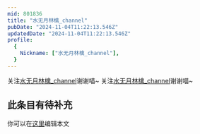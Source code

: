 ```yaml
---
mid: 801836
title: "水无月林檎_channel"
pubDate: "2024-11-04T11:22:13.546Z"
updatedDate: "2024-11-04T11:22:13.546Z"
profile:
  {
    Nickname: ["水无月林檎_channel"],
  }
---
```


关注[水无月林檎_channel](https://space.bilibili.com/801836)谢谢喵~ 关注[水无月林檎_channel](https://space.bilibili.com/801836)谢谢喵~

## 此条目有待补充
你可以在[这里](https://github.com/Yuhanawa/VTuber.ICU-Content/edit/master/v/水无月林檎_channel/index.md)编辑本文
